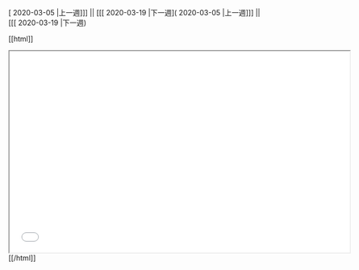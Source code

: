 [ 2020-03-05 |上一週]]] || [[[ 2020-03-19 |下一週]( 2020-03-05 |上一週]]] || [[[ 2020-03-19 |下一週)



[[html]]
<iframe src='<http://pad.hackingthursday.org>  ?showControls=true&showChat=true&showLineNumbers=true&useMonospaceFont=false' width=675 height=400></iframe>
[[/html]]